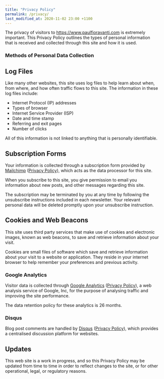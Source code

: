 ```yaml
---
title: "Privacy Policy"
permalink: /privacy/
last_modified_at: 2020-11-02 23:00 +1100
---
```


The privacy of visitors to <https://www.paulfioravanti.com> is extremely important.
This Privacy Policy outlines the types of personal information that is received
and collected through this site and how it is used.

### Methods of Personal Data Collection

## Log Files

Like many other websites, this site uses log files to help learn about when,
from where, and how often traffic flows to this site. The information in these
log files include:

- Internet Protocol (IP) addresses
- Types of browser
- Internet Service Provider (ISP)
- Date and time stamp
- Referring and exit pages
- Number of clicks

All of this information is not linked to anything that is personally
identifiable.

## Subscription Forms

Your information is collected through a subscription form provided by
[Mailchimp][] ([Privacy Policy][Mailchimp Privacy Policy]), which acts as the
data processor for this site.

When you subscribe to this site, you give permission to email you information
about new posts, and other messages regarding this site.

The subscription may be terminated by you at any time by following the
unsubscribe instructions included in each newsletter. Your relevant personal
data will be deleted promptly upon your unsubscribe instruction.

## Cookies and Web Beacons

This site uses third party services that make use of cookies and electronic
images, known as web beacons, to save and retrieve information about your visit.

Cookies are small files of software which save and retrieve information about
your visit to a website or application. They reside in your internet browser to
help remember your preferences and previous activity.

### Google Analytics

Visitor data is collected through [Google Analytics][]
([Privacy Policy][Google Analytics Privacy Policy]), a web analysis service of
Google, Inc, for the purpose of analysing traffic and improving the site
performance.

The data retention policy for these analytics is 26 months.

### Disqus

Blog post comments are handled by [Disqus][]
([Privacy Policy][Disqus Privacy Policy]), which provides a centralised
discussion platform for websites.

## Updates

This web site is a work in progress, and so this Privacy Policy may be updated
from time to time in order to reflect changes to the site, or for other
operational, legal, or regulatory reasons.

[Disqus]: https://disqus.com/
[Disqus Privacy Policy]: https://help.disqus.com/en/articles/1717103-disqus-privacy-policy
[Google Analytics]: https://analytics.google.com/analytics/web/
[Google Analytics Privacy Policy]: https://policies.google.com/privacy
[Mailchimp]: https://mailchimp.com/
[Mailchimp Privacy Policy]: https://mailchimp.com/legal/privacy/
